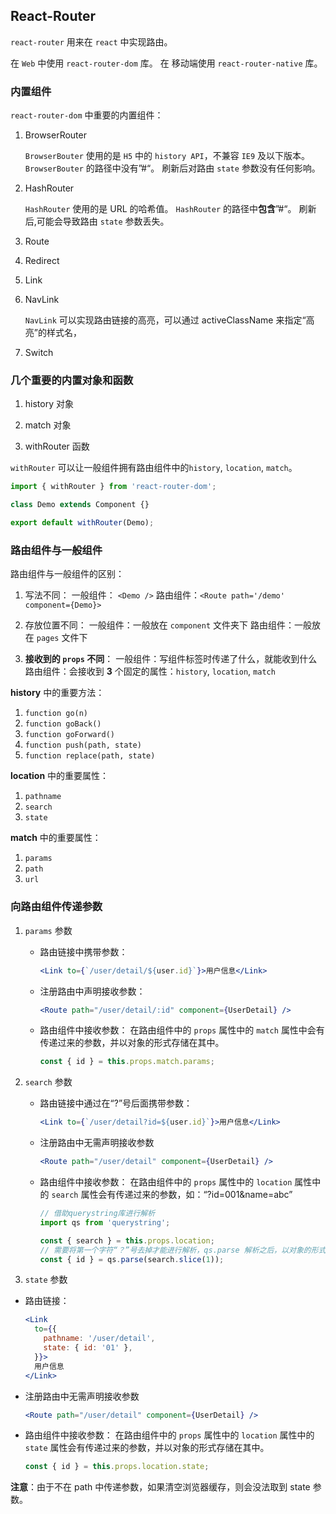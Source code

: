 ## React-Router

`react-router` 用来在 `react` 中实现路由。

在 `Web` 中使用 `react-router-dom` 库。
在 移动端使用 `react-router-native` 库。

### 内置组件

`react-router-dom` 中重要的内置组件：

1. BrowserRouter

   `BrowserBouter` 使用的是 `H5` 中的 `history API`，不兼容 `IE9` 及以下版本。
   `BrowserBouter` 的路径中没有”#“。
   刷新后对路由 `state` 参数没有任何影响。

2. HashRouter

   `HashRouter` 使用的是 URL 的哈希值。
   `HashRouter` 的路径中**包含**”#“。
   刷新后,可能会导致路由 `state` 参数丢失。

3. Route

4. Redirect

5. Link

6. NavLink

   `NavLink` 可以实现路由链接的高亮，可以通过 activeClassName 来指定“高亮”的样式名，

7. Switch

### 几个重要的内置对象和函数

1. history 对象

2. match 对象

3. withRouter 函数

`withRouter` 可以让一般组件拥有路由组件中的`history`, `location`, `match`。

```jsx
import { withRouter } from 'react-router-dom';

class Demo extends Component {}

export default withRouter(Demo);
```

### 路由组件与一般组件

路由组件与一般组件的区别：

1. 写法不同：
   一般组件： `<Demo />`
   路由组件：`<Route path='/demo' component={Demo}>`

2. 存放位置不同：
   一般组件：一般放在 `component` 文件夹下
   路由组件：一般放在 `pages` 文件下

3. **接收到的 `props` 不同**：
   一般组件：写组件标签时传递了什么，就能收到什么
   路由组件：会接收到 **3** 个固定的属性：`history`, `location`, `match`

**history** 中的重要方法：

1. `function go(n)`
2. `function goBack()`
3. `function goForward()`
4. `function push(path, state)`
5. `function replace(path, state)`

**location** 中的重要属性：

1. `pathname`
2. `search`
3. `state`

**match** 中的重要属性：

1. `params`
2. `path`
3. `url`

### 向路由组件传递参数

1. `params` 参数

   - 路由链接中携带参数：

     ```jsx
     <Link to={`/user/detail/${user.id}`}>用户信息</Link>
     ```

   - 注册路由中声明接收参数：

     ```jsx
     <Route path="/user/detail/:id" component={UserDetail} />
     ```

   - 路由组件中接收参数：
     在路由组件中的 `props` 属性中的 `match` 属性中会有传递过来的参数，并以对象的形式存储在其中。

     ```jsx
     const { id } = this.props.match.params;
     ```

2. `search` 参数

   - 路由链接中通过在“?”号后面携带参数：

     ```jsx
     <Link to={`/user/detail?id=${user.id}`}>用户信息</Link>
     ```

   - 注册路由中无需声明接收参数

     ```jsx
     <Route path="/user/detail" component={UserDetail} />
     ```

   - 路由组件中接收参数：
     在路由组件中的 `props` 属性中的 `location` 属性中的 `search` 属性会有传递过来的参数，如：“?id=001&name=abc”

     ```jsx
     // 借助querystring库进行解析
     import qs from 'querystring';

     const { search } = this.props.location;
     // 需要将第一个字符“？”号去掉才能进行解析，qs.parse 解析之后，以对象的形式返回
     const { id } = qs.parse(search.slice(1));
     ```

3. `state` 参数

- 路由链接：

  ```jsx
  <Link
    to={{
      pathname: '/user/detail',
      state: { id: '01' },
    }}>
    用户信息
  </Link>
  ```

- 注册路由中无需声明接收参数

  ```jsx
  <Route path="/user/detail" component={UserDetail} />
  ```

- 路由组件中接收参数：
  在路由组件中的 `props` 属性中的 `location` 属性中的 `state` 属性会有传递过来的参数，并以对象的形式存储在其中。

  ```jsx
  const { id } = this.props.location.state;
  ```

**注意**：由于不在 path 中传递参数，如果清空浏览器缓存，则会没法取到 state 参数。
